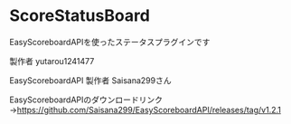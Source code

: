 # ScoreStatusBoard
EasyScoreboardAPIを使ったステータスプラグインです

製作者 yutarou1241477

EasyScoreboardAPI 製作者 Saisana299さん

EasyScoreboardAPIのダウンロードリンク→https://github.com/Saisana299/EasyScoreboardAPI/releases/tag/v1.2.1
